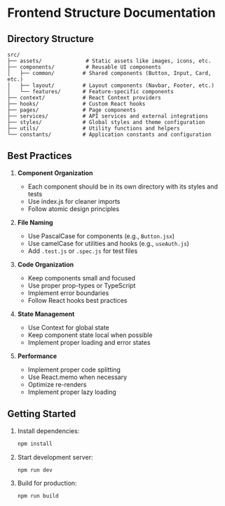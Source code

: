 # Frontend Structure Documentation

## Directory Structure

```
src/
├── assets/              # Static assets like images, icons, etc.
├── components/          # Reusable UI components
│   ├── common/         # Shared components (Button, Input, Card, etc.)
│   ├── layout/         # Layout components (Navbar, Footer, etc.)
│   └── features/       # Feature-specific components
├── context/            # React Context providers
├── hooks/              # Custom React hooks
├── pages/              # Page components
├── services/           # API services and external integrations
├── styles/             # Global styles and theme configuration
├── utils/              # Utility functions and helpers
└── constants/          # Application constants and configuration
```

## Best Practices

1. **Component Organization**
   - Each component should be in its own directory with its styles and tests
   - Use index.js for cleaner imports
   - Follow atomic design principles

2. **File Naming**
   - Use PascalCase for components (e.g., `Button.jsx`)
   - Use camelCase for utilities and hooks (e.g., `useAuth.js`)
   - Add `.test.js` or `.spec.js` for test files

3. **Code Organization**
   - Keep components small and focused
   - Use proper prop-types or TypeScript
   - Implement error boundaries
   - Follow React hooks best practices

4. **State Management**
   - Use Context for global state
   - Keep component state local when possible
   - Implement proper loading and error states

5. **Performance**
   - Implement proper code splitting
   - Use React.memo when necessary
   - Optimize re-renders
   - Implement proper lazy loading

## Getting Started

1. Install dependencies:
   ```bash
   npm install
   ```

2. Start development server:
   ```bash
   npm run dev
   ```

3. Build for production:
   ```bash
   npm run build
   ``` 